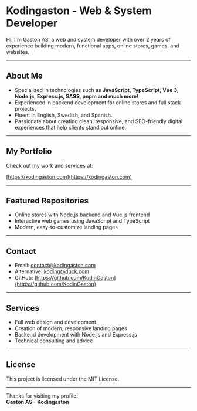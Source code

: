 # Kodingaston - Web & System Developer

Hi! I'm Gaston AS, a web and system developer with over 2 years of experience building modern, functional apps, online stores, games, and websites.

---

## About Me

- Specialized in technologies such as **JavaScript, TypeScript, Vue 3, Node.js, Express.js, SASS, pnpm and much more!**
- Experienced in backend development for online stores and full stack projects.
- Fluent in English, Swedish, and Spanish.
- Passionate about creating clean, responsive, and SEO-friendly digital experiences that help clients stand out online.

---

## My Portfolio

Check out my work and services at:

[https://kodingaston.com](https://kodingaston.com)

---

## Featured Repositories

- Online stores with Node.js backend and Vue.js frontend
- Interactive web games using JavaScript and TypeScript
- Modern, easy-to-customize landing pages

---

## Contact

- Email: contact@kodingaston.com  
- Alternative: koding@duck.com  
- GitHub: [https://github.com/KodinGaston](https://github.com/KodinGaston)

---

## Services

- Full web design and development  
- Creation of modern, responsive landing pages  
- Backend development with Node.js and Express.js  
- Technical consulting and advice  

---

## License

This project is licensed under the MIT License.

---

Thanks for visiting my profile!  
**Gaston AS - Kodingaston**